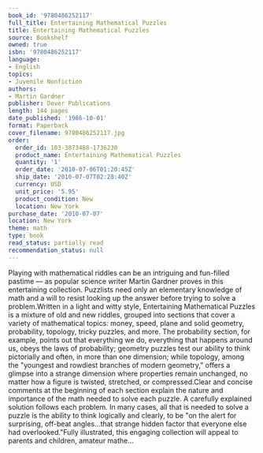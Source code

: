 ```yaml
---
book_id: '9780486252117'
full_title: Entertaining Mathematical Puzzles
title: Entertaining Mathematical Puzzles
source: Bookshelf
owned: true
isbn: '9780486252117'
language:
- English
topics:
- Juvenile Nonfiction
authors:
- Martin Gardner
publisher: Dover Publications
length: 144 pages
date_published: '1986-10-01'
format: Paperback
cover_filename: 9780486252117.jpg
order:
  order_id: 103-3873488-1736230
  product_name: Entertaining Mathematical Puzzles
  quantity: '1'
  order_date: '2010-07-06T01:20:45Z'
  ship_date: '2010-07-07T02:28:40Z'
  currency: USD
  unit_price: '5.95'
  product_condition: New
  location: New York
purchase_date: '2010-07-07'
location: New York
theme: math
type: book
read_status: partially read
recommendation_status: null
---
```

Playing with mathematical riddles can be an intriguing and fun-filled pastime — as popular science writer Martin Gardner proves in this entertaining collection. Puzzlists need only an elementary knowledge of math and a will to resist looking up the answer before trying to solve a problem.Written in a light and witty style, Entertaining Mathematical Puzzles is a mixture of old and new riddles, grouped into sections that cover a variety of mathematical topics: money, speed, plane and solid geometry, probability, topology, tricky puzzles, and more. The probability section, for example, points out that everything we do, everything that happens around us, obeys the laws of probability; geometry puzzles test our ability to think pictorially and often, in more than one dimension; while topology, among the "youngest and rowdiest branches of modern geometry," offers a glimpse into a strange dimension where properties remain unchanged, no matter how a figure is twisted, stretched, or compressed.Clear and concise comments at the beginning of each section explain the nature and importance of the math needed to solve each puzzle. A carefully explained solution follows each problem. In many cases, all that is needed to solve a puzzle is the ability to think logically and clearly, to be "on the alert for surprising, off-beat angles...that strange hidden factor that everyone else had overlooked."Fully illustrated, this engaging collection will appeal to parents and children, amateur mathe...
